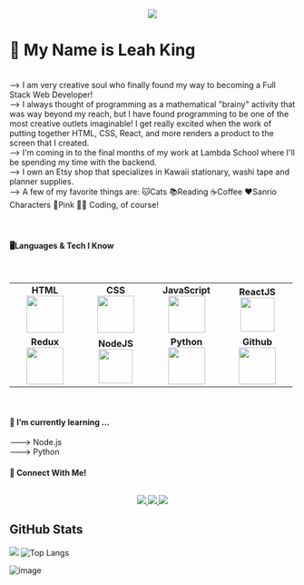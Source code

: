 <p align="center"><img src="https://media.giphy.com/media/VwmUKv6Mh91de/giphy.gif"/></p>



<h1>👋 My Name is Leah King</h1>
<br>
--> I am very creative soul who finally found my way to becoming a Full Stack Web Developer!<br>
--> I always thought of programming as a mathematical "brainy" activity that was way beyond my reach, but I have found programming to be one of the most creative outlets imaginable!  I get really excited when the work of putting together HTML, CSS, React, and more renders a product to the screen that I created.<br>
-->  I'm coming in to the final months of my work at Lambda School where I'll be spending my time with the backend.<br>
-->  I own an Etsy shop that specializes in Kawaii stationary, washi tape and planner supplies.<br>
-->  A few of my favorite things are: 🐱Cats 📚Reading ☕Coffee ❤️Sanrio Characters 🎀Pink 👩‍💻 Coding, of course!<br>
</br>
<br>
<h4>🖥️Languages & Tech I Know</h4>    
<br>
<table>
<tbody>
 
 <td align="center" width="20%">
<span><b><center>HTML</center></b></span> 
<img height=65px src="https://img.icons8.com/color/2x/html-5.png"> 
</td>

<td align="center" width="20%">
<span><b><center>CSS</center></b></span> 
<img height=65px src="https://img.icons8.com/color/2x/css.png"> 
</td>

<td align="center" width="20%">
<span><b><center>JavaScript</center></b></span> 
<img height=65px src="https://img.icons8.com/color/2x/javascript.png"> 
</td>

<td align="center" width="20%">
<span><b><center>ReactJS</center></b></span> 
<img height=60px src="https://img.icons8.com/ultraviolet/2x/react.png"> 
</td>
</tr>
 
 <td align="center" width="20%">
<span><b><center>Redux</center></b></span> 
<img height=65px src="https://img.icons8.com/color/2x/redux.png"> 
</td>

<td align="center" width="20%">
<span><b><center>NodeJS</center></b></span> 
<img height=60px src="https://img.icons8.com/color/2x/nodejs.png"> 
</td>

<td align="center" width="20%">
<span><b><center>Python</center></b></span> 
<img height=65px src="https://img.icons8.com/color/2x/python.png"> 
</td>

<td align="center" width="20%">
<span><b><center>Github</center></b></span> 
<img height=65px src="https://img.icons8.com/ios-glyphs/2x/github-2.png"> 
</td>
</tr>
</tbody>
</table>
<br>


<h4>🌱 I’m currently learning ...</h4>
 ---> Node.js<br>
 ---> Python
<br>

<h4>🐹 Connect With Me!
  <p align="center"><br/>
   <a href="https://www.linkedin.com/in/leah-king-8323a0201//">
    <img src="https://img.shields.io/badge/linkedin-leah--king--8323a0201/-blue">
  </a>
  
  <a href="https://www.instagram.com/dancingheart714/">
    <img src="https://img.shields.io/badge/instagram-dancingheart714-brightgreen">
  </a>
  
  <a href="https://www.github.com/dancingheart714/">
    <img src="https://img.shields.io/badge/github-dancingheart714-violet">
  </a>
</p>

 
 ## GitHub Stats
![](https://github-readme-stats.jha-vineet69.vercel.app/api?username=dancingheart714&hide=stars&show_icons=true&hide_border=true&theme=omni) ![Top Langs](https://github-readme-stats.vercel.app/api/top-langs/?username=dancingheart714&hide=smalltalk&theme=omni&layout=compact&hide_border=true)


![image](https://user-images.githubusercontent.com/74308960/117588136-86ca2880-b0ef-11eb-8a93-904248f7f087.png)
